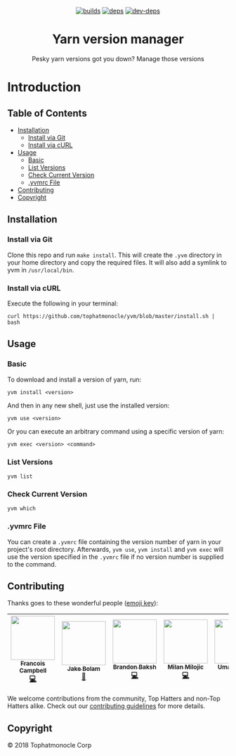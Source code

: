 <div align="center">

[![builds][builds]][builds-url]
[![deps][deps]][deps-url]
[![dev-deps][dev-deps]][dev-deps-url]


  <h1>Yarn version manager</h1>
  <p>
    Pesky yarn versions got you down? Manage those versions
  </p>
</div>


# Introduction

## Table of Contents

* [Installation](#installation)
  * [Install via Git](#install-via-git)
  * [Install via cURL](#install-via-curl)
* [Usage](#usage)
  * [Basic](#basic)
  * [List Versions](#list-versions)
  * [Check Current Version](#check-current-version)
  * [.yvmrc File](#yvmrc-file)
* [Contributing](#contributing)
* [Copyright](#copyright)

## Installation

### Install via Git

Clone this repo and run `make install`. This will create the `.yvm` directory in your home directory and copy the required files. It will also add a symlink to yvm in `/usr/local/bin`.

### Install via cURL

Execute the following in your terminal:

```text
curl https://github.com/tophatmonocle/yvm/blob/master/install.sh | bash
```

## Usage

### Basic

To download and install a version of yarn, run:

```text
yvm install <version>
```

And then in any new shell, just use the installed version:

```text
yvm use <version>
```

Or you can execute an arbitrary command using a specific version of yarn:

```text
yvm exec <version> <command>
```

### List Versions

```text
yvm list
```

### Check Current Version

```text
yvm which
```

### .yvmrc File

You can create a `.yvmrc` file containing the version number of yarn in your project's root directory. Afterwards, `yvm use`, `yvm install` and `yvm exec` will use the version specified in the `.yvmrc` file if no version number is supplied to the command.

## Contributing

Thanks goes to these wonderful people ([emoji key][emojis]):

| [<img src="https://avatars.githubusercontent.com/u/3876970?v=3" width="100px;"/><br /><sub><b>Francois Campbell</b></sub>](https://github.com/francoiscampbell)<br />[💻](https://github.com/tophatmonocle/yvm/commits?author=francoiscampbell) | [<img src="https://avatars.githubusercontent.com/u/3534236?v=3" width="100px;"/><br /><sub><b>Jake Bolam</b></sub>](https://github.com/jakebolam)<br />[📖](https://github.com/bundlewatch/bundlewatch/commits?author=jakebolam) | [<img src="https://avatars.githubusercontent.com/u/39271619?v=3" width="100px;"/><br /><sub><b>Brandon Baksh</b></sub>](https://github.com/brandonbaksh)<br />[💻](https://github.com/tophatmonocle/yvm/commits?author=brandonbaksh) | [<img src="https://avatars.githubusercontent.com/u/2070398?v=3" width="100px;"/><br /><sub><b>Milan Milojic</b></sub>](https://github.com/nepodmitljivi)<br />[💻](https://github.com/tophatmonocle/yvm/commits?author=nepodmitljivi) | [<img src="https://avatars.githubusercontent.com/u/38886386?v=3" width="100px;"/><br /><sub><b>Umar Ahmed</b></sub>](https://github.com/umar-tophat)<br />[💻](https://github.com/tophatmonocle/yvm/commits?author=umar-tophat) |
| :---: | :---: | :---: | :---: | :---: |

We welcome contributions from the community, Top Hatters and non-Top Hatters alike. Check out our [contributing guidelines](https://github.com/tophatmonocle/yvm/tree/ecf7c68e1dc3a3ced1ec23d17ca39e4ba70816d9/contributing.md) for more details.

## Copyright

© 2018 Tophatmonocle Corp


[deps]: https://david-dm.org/tophatmonocle/yvm/status.svg
[deps-url]: https://david-dm.org/tophatmonocle/yvm

[dev-deps]: https://david-dm.org/tophatmonocle/yvm/dev-status.svg
[dev-deps-url]: https://david-dm.org/tophatmonocle/yvm?type=dev

[builds]: https://img.shields.io/circleci/project/github/tophatmonocle/yvm.svg
[builds-url]: https://circleci.com/gh/tophatmonocle/yvm

[emojis]: https://github.com/kentcdodds/all-contributors#emoji-key

